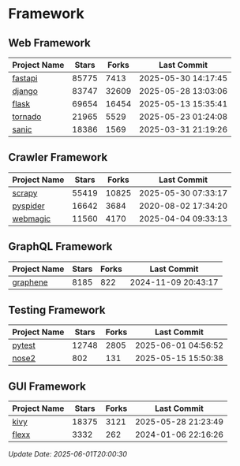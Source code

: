 # Framework

## Web Framework
| Project Name | Stars | Forks | Last Commit |
| ------------ | ----- | ----- | ----------- |
| [fastapi](https://github.com/fastapi/fastapi) | 85775 | 7413 | 2025-05-30 14:17:45 |
| [django](https://github.com/django/django) | 83747 | 32609 | 2025-05-28 13:03:06 |
| [flask](https://github.com/pallets/flask) | 69654 | 16454 | 2025-05-13 15:35:41 |
| [tornado](https://github.com/tornadoweb/tornado) | 21965 | 5529 | 2025-05-23 01:24:08 |
| [sanic](https://github.com/sanic-org/sanic) | 18386 | 1569 | 2025-03-31 21:19:26 |

## Crawler Framework
| Project Name | Stars | Forks | Last Commit |
| ------------ | ----- | ----- | ----------- |
| [scrapy](https://github.com/scrapy/scrapy) | 55419 | 10825 | 2025-05-30 07:33:17 |
| [pyspider](https://github.com/binux/pyspider) | 16642 | 3684 | 2020-08-02 17:34:20 |
| [webmagic](https://github.com/code4craft/webmagic) | 11560 | 4170 | 2025-04-04 09:33:13 |

## GraphQL Framework
| Project Name | Stars | Forks | Last Commit |
| ------------ | ----- | ----- | ----------- |
| [graphene](https://github.com/graphql-python/graphene) | 8185 | 822 | 2024-11-09 20:43:17 |

## Testing Framework
| Project Name | Stars | Forks | Last Commit |
| ------------ | ----- | ----- | ----------- |
| [pytest](https://github.com/pytest-dev/pytest) | 12748 | 2805 | 2025-06-01 04:56:52 |
| [nose2](https://github.com/nose-devs/nose2) | 802 | 131 | 2025-05-15 15:50:38 |

## GUI Framework
| Project Name | Stars | Forks | Last Commit |
| ------------ | ----- | ----- | ----------- |
| [kivy](https://github.com/kivy/kivy) | 18375 | 3121 | 2025-05-28 21:23:49 |
| [flexx](https://github.com/flexxui/flexx) | 3332 | 262 | 2024-01-06 22:16:26 |

*Update Date: 2025-06-01T20:00:30*